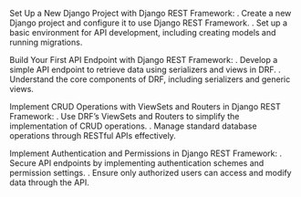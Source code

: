 Set Up a New Django Project with Django REST Framework:
. Create a new Django project and configure it to use Django REST Framework.
. Set up a basic environment for API development, including creating models and running migrations.

Build Your First API Endpoint with Django REST Framework:
. Develop a simple API endpoint to retrieve data using serializers and views in DRF.
. Understand the core components of DRF, including serializers and generic views.

Implement CRUD Operations with ViewSets and Routers in Django REST Framework:
. Use DRF’s ViewSets and Routers to simplify the implementation of CRUD operations.
. Manage standard database operations through RESTful APIs effectively.

Implement Authentication and Permissions in Django REST Framework:
. Secure API endpoints by implementing authentication schemes and permission settings.
. Ensure only authorized users can access and modify data through the API.